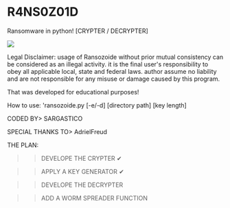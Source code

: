 # R4NS0Z01D
Ransomware in python! [CRYPTER / DECRYPTER]

<img src="https://media.giphy.com/media/3oriNLx3dUqFgVi86I/giphy.gif"/>

Legal Disclaimer: usage of Ransozoide without prior mutual consistency can be considered as an 
illegal activity. it is the final user's responsibility to obey all applicable local, state and 
federal laws. author assume no liability and are not responsible for any misuse or damage caused 
by this program.

That was developed for educational purposes!

How to use: 'ransozoide.py [-e/-d] [directory path] [key length]

CODED BY> SARGASTICO

SPECIAL THANKS TO> AdrielFreud 

THE PLAN:

>>DEVELOPE THE CRYPTER ✔

>>APPLY A KEY GENERATOR ✔

>>DEVELOPE THE DECRYPTER 

>>ADD A WORM SPREADER FUNCTION 


 


